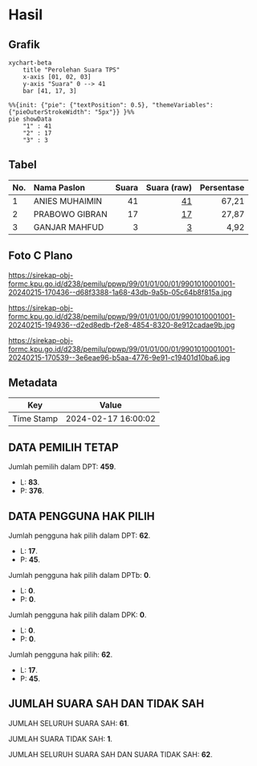 # Hasil

## Grafik

```mermaid
xychart-beta
    title "Perolehan Suara TPS"
    x-axis [01, 02, 03]
    y-axis "Suara" 0 --> 41
    bar [41, 17, 3]
```

```mermaid
%%{init: {"pie": {"textPosition": 0.5}, "themeVariables": {"pieOuterStrokeWidth": "5px"}} }%%
pie showData
    "1" : 41
    "2" : 17
    "3" : 3
```

## Tabel

| No. | Nama Paslon    | Suara | Suara (raw) | Persentase |
|:--- |:-------------- | -----:| -----------:| ----------:|
| 1   | ANIES MUHAIMIN | 41    | [41][p-1]   | 67,21      |
| 2   | PRABOWO GIBRAN | 17    | [17][p-2]   | 27,87      |
| 3   | GANJAR MAHFUD  | 3     | [3][p-3]    | 4,92       |


[p-1]: https://github.com/gigit-pemilu/pemilu-2024-99-luar-negeri/blob/main/pilpres/hitung-suara/sub/99-luar-negeri/sub/01-abu-dhabi-uni-emirat-arab/sub/01-abu-dhabi-uni-emirat-arab/sub/0001-abu-dhabi-uni-emirat-arab/sub/001-pos-001/sub/paslon-1.txt
[p-2]: https://github.com/gigit-pemilu/pemilu-2024-99-luar-negeri/blob/main/pilpres/hitung-suara/sub/99-luar-negeri/sub/01-abu-dhabi-uni-emirat-arab/sub/01-abu-dhabi-uni-emirat-arab/sub/0001-abu-dhabi-uni-emirat-arab/sub/001-pos-001/sub/paslon-2.txt
[p-3]: https://github.com/gigit-pemilu/pemilu-2024-99-luar-negeri/blob/main/pilpres/hitung-suara/sub/99-luar-negeri/sub/01-abu-dhabi-uni-emirat-arab/sub/01-abu-dhabi-uni-emirat-arab/sub/0001-abu-dhabi-uni-emirat-arab/sub/001-pos-001/sub/paslon-3.txt

## Foto C Plano

https://sirekap-obj-formc.kpu.go.id/d238/pemilu/ppwp/99/01/01/00/01/9901010001001-20240215-170436--d68f3388-1a68-43db-9a5b-05c64b8f815a.jpg

https://sirekap-obj-formc.kpu.go.id/d238/pemilu/ppwp/99/01/01/00/01/9901010001001-20240215-194936--d2ed8edb-f2e8-4854-8320-8e912cadae9b.jpg

https://sirekap-obj-formc.kpu.go.id/d238/pemilu/ppwp/99/01/01/00/01/9901010001001-20240215-170539--3e6eae96-b5aa-4776-9e91-c19401d10ba6.jpg


## Metadata

| Key        | Value               |
| ---------- | ------------------- |
| Time Stamp | 2024-02-17 16:00:02 |


## DATA PEMILIH TETAP

Jumlah pemilih dalam DPT: **459**.
 * L: **83**.
 * P: **376**.

## DATA PENGGUNA HAK PILIH

Jumlah pengguna hak pilih dalam DPT: **62**.
 * L: **17**.
 * P: **45**.

Jumlah pengguna hak pilih dalam DPTb: **0**.
 * L: **0**.
 * P: **0**.

Jumlah pengguna hak pilih dalam DPK: **0**.
 * L: **0**.
 * P: **0**.

Jumlah pengguna hak pilih: **62**.
 * L: **17**.
 * P: **45**.

## JUMLAH SUARA SAH DAN TIDAK SAH

JUMLAH SELURUH SUARA SAH: **61**.

JUMLAH SUARA TIDAK SAH: **1**.

JUMLAH SELURUH SUARA SAH DAN SUARA TIDAK SAH: **62**.



